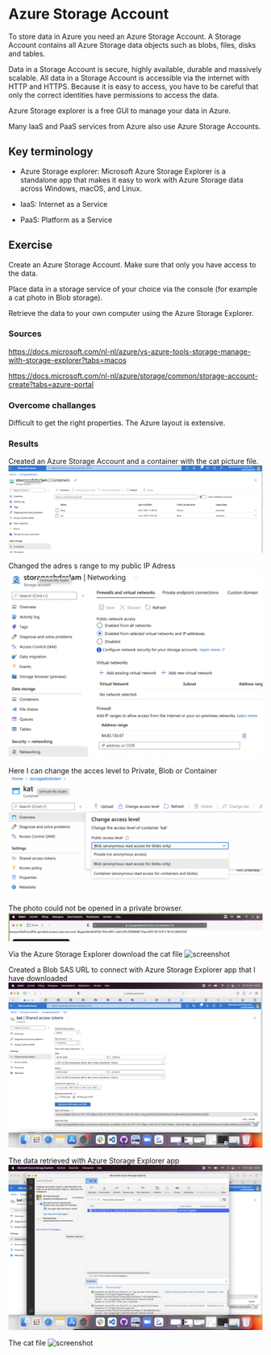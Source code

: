 # Azure Storage Account

To store data in Azure you need an Azure Storage Account. A Storage Account contains all Azure Storage data objects such as blobs, files, disks and tables.

Data in a Storage Account is secure, highly available, durable and massively scalable. All data in a Storage Account is accessible via the internet with HTTP and HTTPS. Because it is easy to access, you have to be careful that only the correct identities have permissions to access the data.

Azure Storage explorer is a free GUI to manage your data in Azure.

Many IaaS and PaaS services from Azure also use Azure Storage Accounts.

## Key terminology

- Azure Storage explorer: Microsoft Azure Storage Explorer is a standalone app that makes it easy to work with Azure Storage data across Windows, macOS, and Linux.

- IaaS: Internet as a Service

- PaaS: Platform as a Service

## Exercise

Create an Azure Storage Account. Make sure that only you have access to the data.

Place data in a storage service of your choice via the console (for example a cat photo in Blob storage). 

Retrieve the data to your own computer using the Azure Storage Explorer.

### Sources

https://docs.microsoft.com/nl-nl/azure/vs-azure-tools-storage-manage-with-storage-explorer?tabs=macos

https://docs.microsoft.com/nl-nl/azure/storage/common/storage-account-create?tabs=azure-portal


### Overcome challanges

Difficult to get the right properties. The Azure layout is extensive.

### Results

Created an Azure Storage Account and a container with the cat picture file.
![screenshot](../00_includes/azureweek1/az52.png)

Changed the adres s range to my public IP Adress
![screenshot](../00_includes/azureweek1/az50.png)

Here I can change the acces level to Private, Blob or Container
![screenshot](../00_includes/azureweek1/az51.png)

The photo could not be opened in a private browser.
![screenshot](../00_includes/azureweek1/az5.png)

Via the Azure Storage Explorer download the cat file
![screenshot](../00_includes/azureweek1/az56.png)

Created a Blob SAS URL to connect with Azure Storage Explorer app that I have downloaded
![screenshot](../00_includes/azureweek1/az55.png)

The data retrieved with Azure Storage Explorer app
![screenshot](../00_includes/azureweek1/az555.png)

The cat file
![screenshot](../00_includes/azureweek1/az5555.png)


